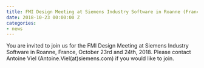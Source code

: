 ```yaml
---
title: FMI Design Meeting at Siemens Industry Software in Roanne (France).
date: 2018-10-23 00:00:00 Z
categories:
- news
---
```


You are invited to join us for the FMI Design Meeting at Siemens Industry Software in Roanne, France, October 23rd and 24th, 2018. Please contact Antoine Viel (Antoine.Viel(at)siemens.com) if you would like to join.

